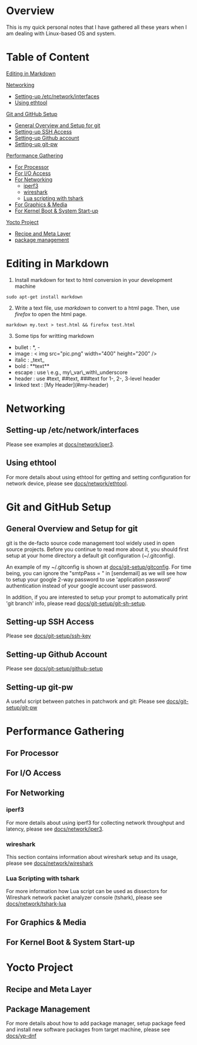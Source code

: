# Overview
This is my quick personal notes that I have gathered all these years when
I am dealing with Linux-based OS and system.

# Table of Content

[Editing in Markdown](#editing-in-markdown)

[Networking](#networking)
- [Setting-up /etc/network/interfaces](#setting-up-etcnetworkinterfaces)
- [Using ethtool](#using-ethtool)

[Git and GitHub Setup](#git-and-github-setup)
- [General Overview and Setup for git](#general-overview-and-setup-for-git)
- [Setting-up SSH Access](#setting-up-ssh-access)
- [Setting-up Github account](#setting-up-github-account)
- [Setting-up git-pw](#setting-up-git-pw)

[Performance Gathering](#performance-gathering)
- [For Processor](#for-processor)
- [For I/O Access](#for-i/o-acess)
- [For Networking](#for-networking)
  * [iperf3](#iperf3)
  * [wireshark](#wireshark)
  * [Lua scripting with tshark](#lua-scripting-with-tshark)
- [For Graphics & Media](#for-graphics--media)
- [For Kernel Boot & System Start-up](#for-kernel-boot--system-start-up)

[Yocto Project](#yocto-project)
  - [Recipe and Meta Layer](#recipe-and-meta-layer)
  - [package management](#package-management)

# Editing in Markdown
1) Install markdown for text to html conversion in your development machine

```
sudo apt-get install markdown
```

2) Write a text file, use _markdown_ to convert to a html page.
Then, use _firefox_ to open the html page.

```
markdown my.text > test.html && firefox test.html
```

3) Some tips for writting markdown

- bullet      : \*, \-
- image       : < img src="pic.png" width="400" height="200" />
- italic      : \_text\_
- bold        : \*\*text\*\*
- escape      : use \\ e.g., my\\\_var\\\_with\\\_underscore
- header      : use \#text, \#\#text, \#\#\#text for 1\-, 2\-, 3\-level header
- linked text : \[My Header\]\(\#my\-header\)

# Networking
## Setting-up /etc/network/interfaces

Please see examples at [docs/network/iper3](docs/network/iperf3.md#11b-setting-ip-address-for-the-2-adapters-at-linux-vm).

## Using ethtool

For more details about using ethtool for getting and setting configuration for network device,
please see [docs/network/ethtool](docs/network/ethtool.md).

# Git and GitHub Setup

## General Overview and Setup for git

git is the de-facto source code management tool widely used in open source projects.
Before you continue to read more about it, you should first setup at your home directory
a default git configuration (~/.gitconfig).

An example of my ~/.gitconfig is shown at [docs/git-setup/gitconfig](docs/git-setup/gitconfig.md).
For time being, you can ignore the "smtpPass = <app password>" in \[sendemail\] as we will see how
to setup your google 2-way password to use 'application password' authentication instead of your
google account user password.

In addition, if you are interested to setup your prompt to automatically print 'git branch' info,
please read [docs/git-setup/git-sh-setup](docs/git-setup/git-sh-setup.md).

## Setting-up SSH Access

Please see [docs/git-setup/ssh-key](docs/git-setup/ssh-key.md)

## Setting-up Github Account

Please see [docs/git-setup/github-setup](docs/git-setup/github-setup.md)

## Setting-up git-pw

A useful script between patches in patchwork and git:
Please see [docs/git-setup/git-pw](docs/git-setup/git-pw.md)


# Performance Gathering
## For Processor

## For I/O Access

## For Networking
### iperf3

For more details about using iperf3 for collecting network throughput and latency,
please see [docs/network/iper3](docs/network/iperf3.md).

### wireshark

This section contains information about wireshark setup and its usage, please see
[docs/network/wireshark](docs/network/wireshark.md)

### Lua Scripting with tshark

For more information how Lua script can be used as dissectors for Wireshark network
packet analyzer console (tshark), please see [docs/network/tshark-lua](docs/network/tshark-lua.md)

## For Graphics & Media

## For Kernel Boot & System Start-up

# Yocto Project

## Recipe and Meta Layer

## Package Management

For more details about how to add package manager, setup package feed and install new
software packages from target machine, please see [docs/yp-dnf](docs/yp-dnf.md)

